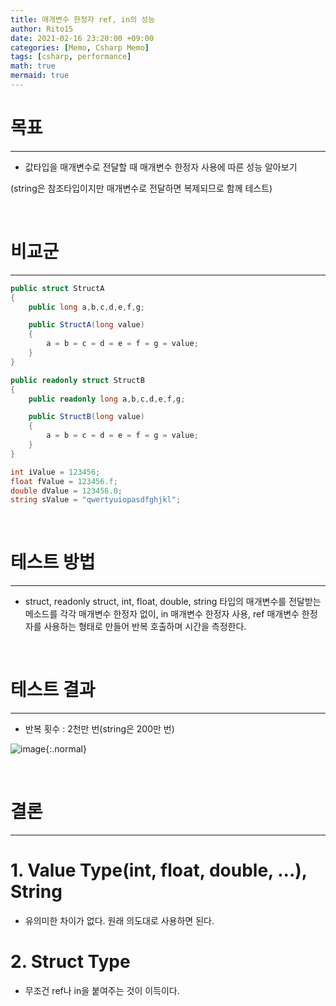```yaml
---
title: 매개변수 한정자 ref, in의 성능
author: Rito15
date: 2021-02-16 23:20:00 +09:00
categories: [Memo, Csharp Memo]
tags: [csharp, performance]
math: true
mermaid: true
---
```


# 목표
---
- 값타입을 매개변수로 전달할 때 매개변수 한정자 사용에 따른 성능 알아보기

(string은 참조타입이지만 매개변수로 전달하면 복제되므로 함께 테스트)

<br>

# 비교군
---

```cs
public struct StructA
{
    public long a,b,c,d,e,f,g;

    public StructA(long value)
    {
        a = b = c = d = e = f = g = value;
    }
}

public readonly struct StructB
{
    public readonly long a,b,c,d,e,f,g;

    public StructB(long value)
    {
        a = b = c = d = e = f = g = value;
    }
}

int iValue = 123456;
float fValue = 123456.f;
double dValue = 123456.0;
string sValue = "qwertyuiopasdfghjkl";
```

<br>

# 테스트 방법
---

- struct, readonly struct, int, float, double, string 타입의 매개변수를 전달받는 메소드를 각각 매개변수 한정자 없이, in 매개변수 한정자 사용, ref 매개변수 한정자를 사용하는 형태로 만들어 반복 호출하며 시간을 측정한다.

<br>

# 테스트 결과
---

- 반복 횟수 : 2천만 번(string은 200만 번)

![image](https://user-images.githubusercontent.com/42164422/108079080-be59a380-70b1-11eb-8322-25ff5e50009d.png){:.normal}

<br>

# 결론
---

# 1. Value Type(int, float, double, ...), String

- 유의미한 차이가 없다. 원래 의도대로 사용하면 된다.

# 2. Struct Type

- 무조건 ref나 in을 붙여주는 것이 이득이다.

